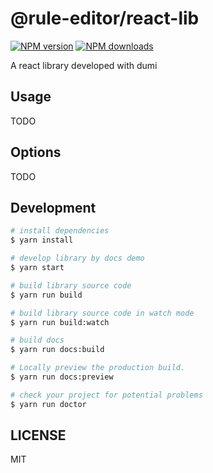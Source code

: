 # @rule-editor/react-lib

[![NPM version](https://img.shields.io/npm/v/@rule-editor/react-lib.svg?style=flat)](https://npmjs.org/package/@rule-editor/react-lib)
[![NPM downloads](http://img.shields.io/npm/dm/@rule-editor/react-lib.svg?style=flat)](https://npmjs.org/package/@rule-editor/react-lib)

A react library developed with dumi

## Usage

TODO

## Options

TODO

## Development

```bash
# install dependencies
$ yarn install

# develop library by docs demo
$ yarn start

# build library source code
$ yarn run build

# build library source code in watch mode
$ yarn run build:watch

# build docs
$ yarn run docs:build

# Locally preview the production build.
$ yarn run docs:preview

# check your project for potential problems
$ yarn run doctor
```

## LICENSE

MIT
